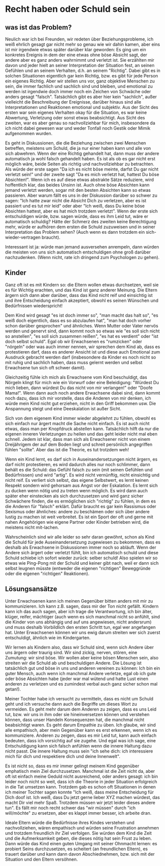 # Recht haben oder Schuld sein


## was ist das Problem?
Neulich war ich bei Freunden, wir redeten über Beziehungsprobleme, ich weiß ehrlich gesagt gar nicht mehr so genau wie wir dahin kamen, aber eins ist mir irgendwie etwas später darüber klar geworden: Es ging um ein konkretes Ereignis in dem der eine etwas ohne böse Absicht sagt, der andere aber es ganz anders wahrnimmt und verletzt ist. Sie erzählten mir davon und jeder hielt an seiner Interpretation der Situation fest, an seinen Gefühlen und an seinem Verhalten, d.h. an seinem "Richtig". Dabei gibt es in solchen Situationen eigentlich gar kein Richtig, bzw. es gibt für jede Person ein eigenes Richtig. Aber wir stellen uns vor, ganz objektive Menschen zu sein, die immer fachlich und sachlich sind und bleiben, und emotional zu werden ist irgendwie doch immer noch ein Zeichen von Schwäche oder anders gesagt "falsch". Tatsächlich gibt es aber hier kein "sachlich", außer vielleicht die Beschreibung der Ereignisse, darüber hinaus sind alle Interpretationen und Reaktionen emotional und subjektiv. Aus der Sicht des ersten war sein eigenes Verhalten okay für die Situation, es war keine Abwertung, Verletzung oder sonst etwas beabsichtigt. Aus Sicht des zweiten, war es aber genau so nachvollziehbar für mich, insbesondere da ich nicht dabei gewesen war und weder Tonfall noch Gestik oder Mimik aufgenommen wurden.

Es geht in Diskussionen, die die Beziehung zwischen zwei Menschen betreffen, meistens um Schuld, die ja nur einer haben kann und alle von sich abwehren. Wenn der eine Richtig gehandelt hat, dann muss der andere automatisch ja wohl falsch gehandelt haben. Es ist als ob es gar nicht erst möglich wäre, beide Seiten als richtig und nachvollziehbar zu betrachten. Als würde der erste sagen "Da ich es nicht böse meinte, darfst Du gar nicht verletzt sein!" und der zweite sagt "Da es mich verletzt hat, hattest Du böse Absichten!". Wenn ich es auf diese etwas abstrakte Sätze reduziere, wird hoffentlich klar, das beides Unsinn ist. Auch ohne böse Absichten kann jemand verletzt werden, sogar mit den besten Absichten kann so etwas passieren. Aber warum fällt es uns in der Diskussion darüber so schwer zu sagen: "Ich hatte zwar nicht die Absicht Dich zu verletzen, aber es ist passiert und es tut mir leid" oder aber "Ich weiß, dass Du keine böse Absichten hattest, aber es hat mich trotzdem verletzt". Wenn der erste sich entschuldigen würde, bzw. sagen würde, dass es ihm Leid tut, wäre er automatisch schuldig? Hätte der Schmerz des zweiten keine Berechtigung mehr, würde er aufhören dem ersten die Schuld zuzuweisen und in seiner Interpretation das Problem sehen? (Auch wenn es dann trotzdem ein sich-wieder-vertragen braucht).

Interessant ist ja: würde man jemand ausversehen anrempeln, dann würden die meisten von uns sich automatisch entschuldigen ohne groß darüber nachzudenken. (Wenn nicht, rate ich dringend zum Psychologen zu gehen).


## Kinder

Ganz oft ist es mit Kindern so: die Eltern wollen etwas durchsetzen, weil sie es für Wichtig erachten, und das Kind ist ganz anderer Meinung. Die Eltern ärgern sich dann aber darüber, dass das Kind nicht reif und einsichtig ist und ihre Entscheidung einfach akzeptiert, obwohl es seinen Wünschen und Bedürfnissen wiederspricht!

Dem Kind wird gesagt "es ist doch immer so", "man macht das halt so", "es weiß doch eigentlich, dass es so abzulaufen hat", "man hat doch vorher schon darüber gesprochen" und ähnliches. Wenn Mutter oder Vater nervös werden und genervt sind, dann kommt noch so etwas wie "es soll sich nicht so anstellen", "es soll sich zusammen reißen", "es hat es verdient" oder "ist doch selbst schuld". Egal ob wir Erwachsenen es "rumzicken" oder "nörgeln" oder was auch immer nennen, wir sprechen dem Kind ab, dass es protestieren darf, dass es anderer Ansicht ist und diese auch Emotional zum Ausdruck gebracht werden darf (insbesondere da Kinder es noch nicht so mit ruhig und sachlich haben, dass muss gelernt werden und selbst Erwachsene tun sich oft schwer damit).

Gleichzeitig fühle ich mich als Erwachsene vom Kind beschuldigt, das Nörgeln klingt für mich wie ein Vorwurf oder eine Beleidigung: "Würdest Du mich lieben, dann würdest Du das nicht von mir verlangen!" oder "Doofe Mama!". Wenn dann auch noch andere Erwachsene dabei sind, dann kommt noch dazu, dass ich mir vorstelle, dass die Anderen von mir denken, ich würde mein Kind nicht gut erziehen, nicht in den Griff bekommen usw. Die Anspannung steigt und eine Deeskalation ist außer Sicht.

Sich von dem eigenem Kind immer wieder abgelehnt zu fühlen, obwohl es sich einfach nur ärgert macht die Sache nicht einfach. Es ist auch nicht etwas, dass man per Knopfdruck abstellen kann. Tatsächlich hilft da nur die eigenen inneren Verletzungen zu heilen und das geht leider nicht mal eben schnell. Jedem ist klar, dass man sich als Erwachsener nicht von einem Dreijährigem der auf dem Boden liegt und schreit persönlich angegriffen fühlen "sollte". Aber das ist die Theorie, es tut trotzdem weh!

Wenn ein Kind lernt, es darf sich in Auseinandersetzungen nicht ärgern, es darf nicht protestieren, es wird dadurch alles nur noch schlimmer, dann behält es die Schuld: das Gefühl falsch zu sein (mit seinen Gefühlen und Bedürfnissen) und wird "artig". Es wird nicht vernünftig, nicht einsichtig und nicht reif. Es verliert sich selbst, das eigene Selbstwert, es lernt keinen Respekt sondern wird gehorsam aus Angst vor der Eskalation. Es lernt sich zu ducken wenn nötig und zu treten wenn möglich. Es wird dann auch später eher einstecken als sich durchzusetzen und wird ganz sicher Schwächere finden, die es ermöglichen sich "richtig" zu fühlen, in dem es die Anderen für "falsch" erklärt. Dafür braucht es gar kein Rassismus oder Sexismus oder ähnliches: andere zu beschämen oder sich über andere lustig zu machen ist weit verbreitet. Es ist ein Sport der oft und gerne mit nahen Angehörigen wie eigene Partner oder Kinder betrieben wird, die meistens nicht mit-lachen.

Wahrscheinlich sind wir alle leider so sehr daran gewöhnt, schon als Kind die Schuld für jede Auseinandersetzung zugewiesen zu bekommen, dass es deshalb als Erwachsene in Diskussionen immer noch so abläuft. Wenn der Andere sich ärgert oder verletzt fühlt, bin ich automatisch schuld und diese Schuld schiebe ich sofort wieder zurück: selber schuld! Also spielen wir so etwas wie Ping-Pong mit der Schuld und keiner gibt nach, weil er dann sich selbst leugnen müsste (entweder die eigenen "richtigen" Beweggründe oder die eigenen "richtigen" Reaktionen).

## Lösungsansätze

Unter Erwachsenen kann ich meinen Gegenüber bitten anders mit mir zu kommunizieren. Ich kann z.B. sagen, dass mir der Ton nicht gefällt. Kindern kann ich das auch sagen, aber ich trage die Verantwortung, ich bin älter, klüger, reifer, mächtiger (auch wenn es sich manchmal nicht so anfühlt, sind die Kinder von uns abhängig und auf uns angewiesen, nicht andersrum) und muss deshalb Vorbildlich den ersten Schritt tun, egal wer angefangen hat. Unter Erwachsenen können wir uns ewig darum streiten wer sich zuerst entschuldigt, ähnlich wie im Kindergarten.

Wir lernen als Kindern also, dass wir Schuld sind, wenn sich Andere über uns ärgern oder traurig sind. Wir sind zickig, nerven, stören, eine Zumutung: wir sind böse. Wir wollen aber keine bösen Menschen sein, also streiten wir die Schuld ab und beschuldigen Andere. Die Lösung ist tatsächlich gut und böse in uns und anderen vereinen zu können: Ich bin ein guter Mensch, auch wenn ich manchmal Andere verletze, egal ob ich gute oder böse Absichten habe (jeder war mal wütend und hatte Lust einen anderen zu verletzen und es zumindest verbal auch ganz sicher schon mal getan!).

Meiner Tochter habe ich versucht zu vermitteln, dass es nicht um Schuld geht und ich versuche dann auch die Begriffe um dieses Wort zu vermeiden. Es geht mehr darum dem Anderen zu zeigen, dass es uns Leid tut, bzw. wir uns in ihm oder sie hineinversetzen können und verstehen können, dass unser Handeln Konsequenzen hat, die manchmal nicht beabsichtigt waren. Es geht darum Empathie zu üben. Ich glaube, wir sind alle empathisch, aber mein Gegenüber kann es erst erkennen, wenn ich es kommuniziere. Anderen zu zeigen, dass es mir Leid tut, kann auch einfach bedeuten, dass ich vorsichtig auf sie zugehe. Und egal was ich sage, eine Entschuldigung kann sich falsch anfühlen wenn die innere Haltung dazu nicht passt. Die innere Haltung muss sein "ich sehe dich: ich interessiere mich für dich und respektiere dich und deine Innenwelt".

Es ist nicht so, dass es mir immer gelingt meinem Kind gegenüber emphatisch mein Ziel durchzusetzen. Manchmal ist die Zeit nicht da, aber oft ist einfach meine Geduld nicht ausreichend, oder anders gesagt: ich bin leider noch nicht so weit, dass ich die Theorie in jeder Situation erfolgreich in die Tat umsetzen kann. Trotzdem gab es schon oft Situationen in denen ich meiner Tochter sagen konnte "Ich weiß, dass meine Entscheidung für Dich doof ist. Ich weiß, dass Du jetzt gerne lieber XYZ machen würdest, das macht Dir viel mehr Spaß. Trotzdem müssen wir jetzt leider dieses andere tun". Es fällt mir noch recht schwer das "wir müssen" durch "ich will/möchte" zu ersetzen, aber es klappt immer besser, ich arbeite dran.

Ideale Eltern würde die Bedürfnisse ihres Kindes verstehen und nachvollziehen, wären empathisch und würden seine Frustration annehmen und trotzdem freundlich ihr Ziel verfolgen. Sie würden dem Kind die Zeit und die Aufmerksamkeit geben, die dieses nötig hat sein Frust zu leben. Dann würde das Kind einen guten Umgang mit seiner Ohnmacht lernen: es probiert Seins durchzusetzen, es scheitert (an freundlichen Eltern), es trauert darüber und kann dann davon Abschiednehmen, bzw. sich mit der Situation und den Eltern versöhnen.